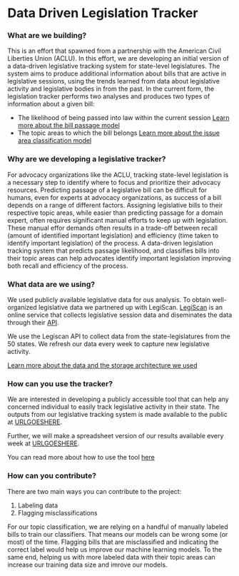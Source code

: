 # Data Driven Legislation Tracker

### What are we building? 

This is an effort that spawned from a partnership with the American Civil Liberties Union (ACLU). 
In this effort, we are developing an initial version of a data-driven legislative tracking system for state-level legislatures. 
The system aims to produce additional information about bills that are active in legislative sessions, using the trends learned from data about legislative activity and legislative bodies in from the past. 
In the current form, the legislation tracker performs two analyses and produces two types of information about a given bill:
- The likelihood of being passed into law within the current session [Learn more about the bill passage model](docs/bill_passage.md)
- The topic areas to which the bill belongs [Learn more about the issue area classification model](docs/issue_classification.md)

### Why are we developing a legislative tracker?

For advocacy organizations like the ACLU, tracking state-level legislation is a necessary step to identify where to focus and prioritize their advocacy resources.
Predicting passage of a legislative bill can be difficult for humans, even for experts at advocacy organizations, as success of a bill depends on a range of different factors. 
Assigning legislative bills to their respective topic areas, while easier than predicting passage for a domain expert, often requires significant manual efforts to keep up with legislation. 
These manual effor demands often results in a trade-off between recall (amount of identified important legislation) and efficiency (time taken to identify important legislation) of the process.
A data-driven legislation tracking system that predicts passage likelihood, and classifies bills into their topic areas can help advocates identify important legislation improving both recall and efficiency of the process.

### What data are we using?

We used publicly available legislative data for ous analysis.
To obtain well-organized legislative data we partnered up with LegiScan.
[LegiScan](https://legiscan.com/) is an online service that collects legislative session data and diseminates the data through their [API](https://legiscan.com/legiscan). 

We use the Legiscan API to collect data from the state-legislatures from the 50 states. 
We refresh our data every week to capture new legislative activity. 

[Learn more about the data and the storage architecture we used](docs/data_description.md)

### How can you use the tracker?

We are interested in developing a publicly accessible tool that can help any concerned individual to easily track legislative activity in their state. 
The outputs from our legislative tracking system is made available to the public at [URLGOESHERE](www.dssg.io). 

Further, we will make a spreadsheet version of our results available every week at [URLGOESHERE](www.dssg.io).

You can read more about how to use the tool [here](www.dssg.io)

### How can you contribute?

There are two main ways you can contribute to the project:
1. Labeling data
2. Flagging misclassifications

For our topic classification, we are relying on a handful of manually labeled bills to train our classifiers. That means our models can be wrong some (or most) of the time. Flagging bills that are misclassified and indicating the correct label would help us improve our machine learning models. 
To the same end, helping us with more labeled data with their topic areas can increase our training data size and imrove our models. 


